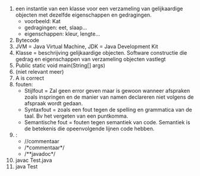 1. een instantie van een klasse voor een verzameling van gelijkaardige objecten met dezelfde eigenschappen en gedragingen.
    * voorbeeld: Kat
    * gedragingen: eet, slaap...
    * eigenschappen: kleur, lengte...
2. Bytecode
3. JVM = Java Virtual Machine, JDK = Java Development Kit
4. Klasse = beschrijving gelijkaardige objecten. Software constructie die gedrag en eigenschappen van verzameling objecten vastlegt
5. Public static void main(String[] args)
6. (niet relevant meer)
7. A is correct
8. fouten:
    * Stijlfout = Zal geen error geven maar is gewoon wanneer afspraken zoals inspringen en de manier van namen declareren niet volgens de afspraak wordt gedaan. 
    * Syntaxfout = zoals een fout tegen de spelling en grammatica van de taal. Bv het vergeten van een puntkomma. 
    * Semantische fout = fouten tegen semantiek van code. Semantiek is de betekenis die opeenvolgende lijnen code hebben.
9. :
    * //commentaar
    * /\*commentaar\*/
    * /\*\*javadoc\*/
10. javac Test.java
11. java Test

